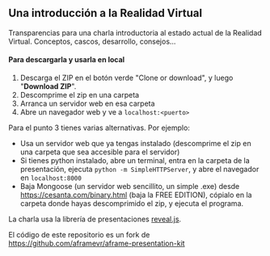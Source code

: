 
## Una introducción a la Realidad Virtual

Transparencias para una charla introductoria al estado actual de la Realidad Virtual. Conceptos, cascos, desarrollo, consejos...

#### Para descargarla y usarla en local

1. Descarga el ZIP en el botón verde "Clone or download", y luego "**Download ZIP**".
2. Descomprime el zip en una carpeta
3. Arranca un servidor web en esa carpeta
4. Abre un navegador web y ve a `localhost:<puerto>`

Para el punto 3 tienes varias alternativas. Por ejemplo:

- Usa un servidor web que ya tengas instalado (descomprime el zip en una carpeta que sea accesible para el servidor)
- Si tienes python instalado, abre un terminal, entra en la carpeta de la presentación, ejecuta `python -m SimpleHTTPServer`, y abre el navegador en `localhost:8000`
- Baja Mongoose (un servidor web sencillito, un simple .exe) desde https://cesanta.com/binary.html (baja la FREE EDITION), cópialo en la carpeta donde hayas descomprimido el zip, y ejecuta el programa.

La charla usa la librería de presentaciones [reveal.js](http://lab.hakim.se/reveal-js/#/).

El código de este repositorio es un fork de https://github.com/aframevr/aframe-presentation-kit 
